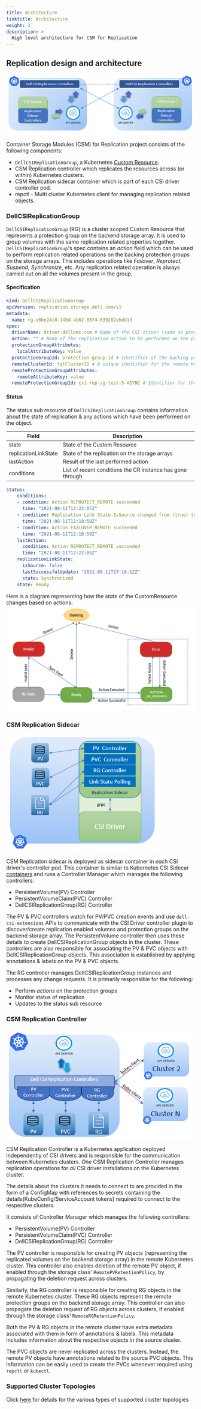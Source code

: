 ```yaml
---
title: Architecture
linktitle: Architecture
weight: 2
description: >
  High level architecture for CSM for Replication
---
```


## Replication design and architecture
![arch](../arch.png)

Container Storage Modules (CSM) for Replication project consists of the following components:

* `DellCSIReplicationGroup`, a Kubernetes [Custom Resource](https://kubernetes.io/docs/concepts/extend-kubernetes/api-extension/custom-resources/).
* CSM Replication controller which replicates the resources across (or within) Kubernetes clusters.
* CSM Replication sidecar container which is part of each CSI driver controller pod.
* repctl - Multi cluster Kubernetes client for managing replication related objects.

### DellCSIReplicationGroup
`DellCSIReplicationGroup` (RG) is a cluster scoped Custom Resource that represents a protection group on the backend storage array.
It is used to group volumes with the same replication related properties together.
`DellCSIReplicationGroup`'s spec contains an _action_ field which can be used to perform replication related operations on the backing protection groups on the storage arrays.
This includes operations like _Failover_, _Reprotect_, _Suspend_, _Synchronize_, etc.
Any replication related operation is always carried out on all the volumes present in the group.

#### Specification

```yaml
kind: DellCSIReplicationGroup
apiVersion: replication.storage.dell.com/v1
metadata:
  name: rg-e6be24c0-145d-4b62-8674-639282ebdd13
spec:
  driverName: driver.dellemc.com # Name of the CSI driver (same as provisioner name in StorageClass)
  action: "" # Name of the replication action to be performed on the protection group
  protectionGroupAttributes:
    localAttributeKey: value
  protectionGroupId: protection-group-id # Identifier of the backing protection group on the Storage Array
  remoteClusterId: tgtClusterID # A unique identifier for the remote Kubernetes Cluster
  remoteProtectionGroupAttributes:
    remoteAttributeKey: value
  remoteProtectionGroupId: csi-rep-sg-test-5-ASYNC # Identifier for the protection group on the remote Storage Array
```

#### Status
The status sub resource of `DellCSIReplicationGroup` contains information about the state of replication & any actions which
have been performed on the object.

| Field        | Description | 
| -------------| ----------  |
| state | State of the Custom Resource |
| replicationLinkState | State of the replication on the storage arrays |
| lastAction | Result of the last performed action |
| conditions | List of recent conditions the CR instance has gone through |

```yaml
status:
    conditions:
    - condition: Action REPROTECT_REMOTE succeeded
      time: "2021-08-11T12:22:05Z"
    - condition: Replication Link State:IsSource changed from (true) to (false)
      time: "2021-08-11T12:18:50Z"
    - condition: Action FAILOVER_REMOTE succeeded
      time: "2021-08-11T12:18:50Z"
    lastAction:
      condition: Action REPROTECT_REMOTE succeeded
      time: "2021-08-11T12:22:05Z"
    replicationLinkState:
      isSource: false
      lastSuccessfulUpdate: "2021-08-11T17:18:12Z"
      state: Synchronized
    state: Ready
```

Here is a diagram representing how the _state_ of the CustomResource changes based on actions:
![state](../state.png)


### CSM Replication Sidecar
![sidecar](../sidecar.png)

CSM Replication sidecar is deployed as sidecar container in _each_ CSI driver's controller pod. This container is similar to Kubernetes CSI Sidecar
[containers](https://kubernetes-csi.github.io/docs/sidecar-containers.html) and runs a Controller Manager
which manages the following controllers:
* PersistentVolume(PV) Controller
* PersistentVolumeClaim(PVC) Controller
* DellCSIReplicationGroup(RG) Controller

The PV & PVC controllers watch for PV/PVC creation events and use `dell-csi-extensions` APIs to communicate with the
CSI Driver controller plugin to discover/create replication enabled volumes and protection groups on the backend storage array.
The PersistentVolume controller then uses these details to create DellCSIReplicationGroup objects in the cluster.
These controllers are also responsible for associating the PV & PVC objects with DellCSIReplicationGroup objects. This association is
established by applying annotations & labels on the PV & PVC objects.

The RG controller manages DellCSIReplicationGroup instances and processes any change requests.
It is primarily responsible for the following:

* Perform _actions_ on the protection groups
* Monitor status of replication
* Updates to the status sub resource

### CSM Replication Controller
![common](../common.png)

CSM Replication Controller is a Kubernetes application deployed independently of CSI drivers and is responsible for
the communication between Kubernetes clusters. _One_ CSM Replication Controller manages replication operations for _all_ CSI driver installations on the Kubernetes cluster. 

The details about the clusters it needs to connect to are provided in the form of a ConfigMap with references to secrets
containing the details(KubeConfig/ServiceAccount tokens) required to connect to the respective clusters.

It consists of Controller Manager which manages the following controllers:
* PersistentVolume(PV) Controller
* PersistentVolumeClaim(PVC) Controller
* DellCSIReplicationGroup(RG) Controller

The PV controller is responsible for creating PV objects (representing the replicated volumes on the backend storage array) in the remote
Kubernetes cluster.
This controller also enables deletion of the remote PV object, if enabled through the storage class' `RemotePVRetentionPolicy`, by propagating the deletion request across clusters.

Similarly, the RG controller is responsible for creating RG objects in the remote Kubernetes cluster. These RG objects represent the
remote protection groups on the backend storage array. This controller can also propagate the deletion request of RG objects across clusters, if enabled through the storage class' `RemoteRGRetentionPolicy`.

Both the PV & RG objects in the remote cluster have extra metadata associated with them in form of annotations & labels. This metadata includes
information about the respective objects in the source cluster.

The PVC objects are never replicated across the clusters. Instead, the remote PV objects have annotations related to the
source PVC objects. This information can be easily used to create the PVCs whenever required using `repctl` or `kubectl`.

### Supported Cluster Topologies
Click [here](../cluster-topologies) for details for the various types of supported cluster topologies


